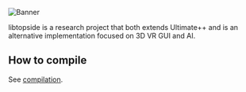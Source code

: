 ![Banner](https://raw.githubusercontent.com/OuluBSD/libtopside/main/doc/banner_210516.jpg)

libtopside is a research project that both extends Ultimate++ and is an alternative implementation focused on 3D VR GUI and AI. 

## How to compile

See [compilation](COMPILING.md).
